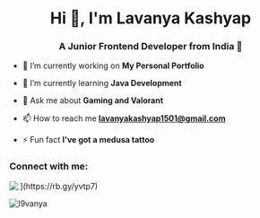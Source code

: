 <h1 align="center">Hi 👋, I'm Lavanya Kashyap</h1>
<h3 align="center">A Junior Frontend Developer from India 🍉</h3>

- 🔭 I’m currently working on **My Personal Portfolio**

- 🌱 I’m currently learning **Java Development**

- 💬 Ask me about **Gaming and Valorant**

- 📫 How to reach me **lavanyakashyap1501@gmail.com**

- ⚡ Fun fact **I've got a medusa tattoo**

<h3 align="left">Connect with me:</h3>
<img align="left" src="https://img.shields.io/badge/resume-30302f?style=for-the-badge"/>](https://rb.gy/yvtp7)<br/>
<p><img align="center" src="https://github-readme-stats.vercel.app/api/top-langs?username=l9vanya&show_icons=true&locale=en&layout=compact" alt="l9vanya" /></p>
